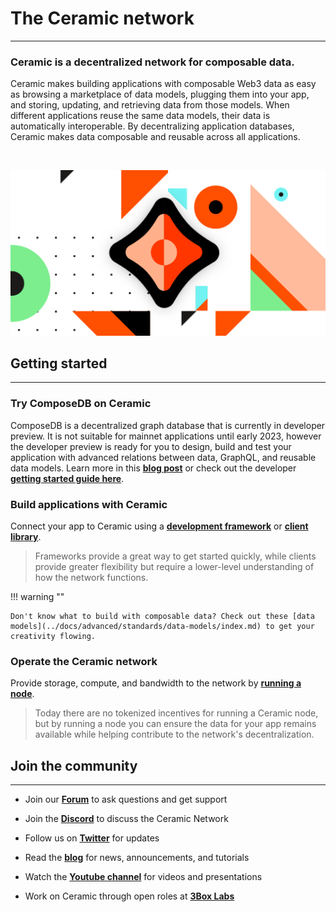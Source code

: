 # **The Ceramic network**

---

### **Ceramic is a decentralized network for composable data.**

Ceramic makes building applications with composable Web3 data as easy as browsing a marketplace of data models, plugging them into your app, and storing, updating, and retrieving data from those models. When different applications reuse the same data models, their data is automatically interoperable. By decentralizing application databases, Ceramic makes data composable and reusable across all applications.

</br>

![](../images/image-ceramic-opengraph.png)

## **Getting started**

---

### **Try ComposeDB on Ceramic**

ComposeDB is a decentralized graph database that is currently in developer preview. It is not suitable for mainnet applications until early 2023, however the developer preview is ready for you to design, build and test your application with advanced relations between data, GraphQL, and reusable data models. Learn more in this [**blog post**](https://blog.ceramic.network/composedb-using-ceramic-as-a-graph-database/) or check out the developer [**getting started guide here**](https://threebox.notion.site/ComposeDB-on-Ceramic-Developer-Preview-c0032b37a007451683eb3d7a1091db53).

### **Build applications with Ceramic**

Connect your app to Ceramic using a [**development framework**](../build/frameworks/index.md) or [**client library**](../build/clients/index.md).

> Frameworks provide a great way to get started quickly, while clients provide greater flexibility but require a lower-level understanding of how the network functions.

!!! warning ""

    Don't know what to build with composable data? Check out these [data models](../docs/advanced/standards/data-models/index.md) to get your creativity flowing.

### **Operate the Ceramic network**

Provide storage, compute, and bandwidth to the network by [**running a node**](../run/index.md).

> Today there are no tokenized incentives for running a Ceramic node, but by running a node you can ensure the data for your app remains available while helping contribute to the network's decentralization.

## **Join the community**

---

- Join our [**Forum**](https://forum.ceramic.network) to ask questions and get support

- Join the [**Discord**](https://chat.ceramic.network) to discuss the Ceramic Network

- Follow us on [**Twitter**](https://twitter.com/ceramicnetwork) for updates

- Read the [**blog**](https://blog.ceramic.network) for news, announcements, and tutorials

- Watch the [**Youtube channel**](https://www.youtube.com/channel/UCgCLq5dx7sX-yUrrEbtYqVw) for videos and presentations

- Work on Ceramic through open roles at [**3Box Labs**](https://careers.3boxlabs.com)
